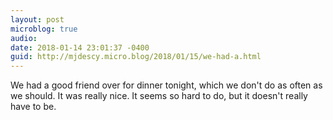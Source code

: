 ```yaml
---
layout: post
microblog: true
audio: 
date: 2018-01-14 23:01:37 -0400
guid: http://mjdescy.micro.blog/2018/01/15/we-had-a.html
---
```

We had a good friend over for dinner tonight, which we don't do as often as we should. It was really nice. It seems so hard to do, but it doesn't really have to be.
